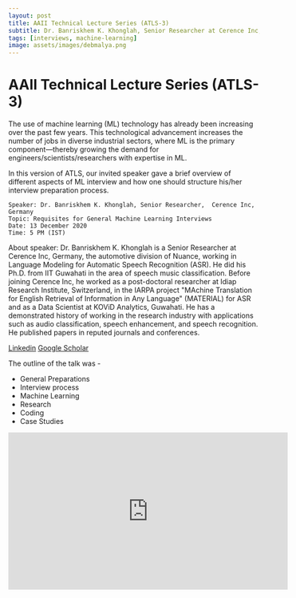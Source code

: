 ```yaml
---
layout: post
title: AAII Technical Lecture Series (ATLS-3)
subtitle: Dr. Banriskhem K. Khonglah, Senior Researcher at Cerence Inc, Germany
tags: [interviews, machine-learning]
image: assets/images/debmalya.png
---
```

# AAII Technical Lecture Series (ATLS-3)

The use of machine learning (ML) technology has already been increasing over the past few years. This technological advancement increases the number of jobs in diverse industrial sectors, where ML is the primary component—thereby growing the demand for engineers/scientists/researchers with expertise in ML. 

In this version of ATLS, our invited speaker gave a brief overview of different aspects of ML interview and how one should structure his/her interview preparation process. 

```
Speaker: Dr. Banriskhem K. Khonglah, Senior Researcher,  Cerence Inc, Germany
Topic: Requisites for General Machine Learning Interviews
Date: 13 December 2020
Time: 5 PM (IST)
```
About speaker:
Dr. Banriskhem K. Khonglah is a Senior Researcher at Cerence Inc, Germany, the automotive division of Nuance, working in Language Modeling for Automatic Speech Recognition (ASR). He did his Ph.D. from IIT Guwahati in the area of speech music classification. Before joining Cerence Inc, he worked as a post-doctoral researcher at Idiap Research Institute, Switzerland, in the IARPA project "MAchine Translation for English Retrieval of Information in Any Language" (MATERIAL) for ASR and as a Data Scientist at KOViD Analytics, Guwahati. He has a demonstrated history of working in the research industry with applications such as audio classification, speech enhancement, and speech recognition. He published papers in reputed journals and conferences. 

[Linkedin](https://www.linkedin.com/in/banriskhem-k-khonglah-60147589/)
[Google Scholar](https://www.linkedin.com/in/banriskhem-k-khonglah-60147589/)


 The outline of the talk was -
* General Preparations
* Interview process
* Machine Learning
* Research
* Coding
* Case Studies

<p><iframe width="560" height="315" src="https://www.youtube.com/embed/O2pyvum7fYc" title="YouTube video player" frameborder="0" allow="accelerometer; autoplay; clipboard-write; encrypted-media; gyroscope; picture-in-picture" allowfullscreen></iframe></p>



